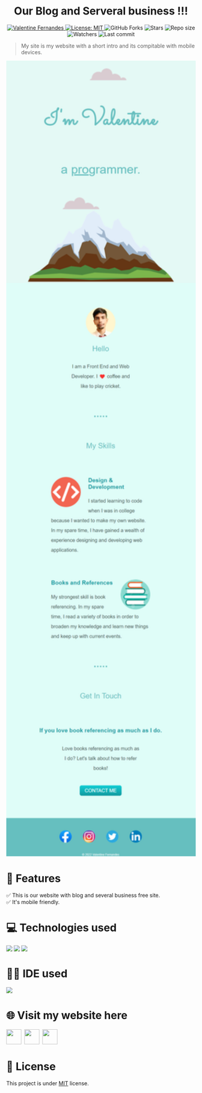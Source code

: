 <h1 align="center">Our Blog and Serveral business !!!</h1> 

<p align="center">	
   <a href="http://www.linkedin.com/in/valentine-fernandes-75701622b"> 
      <img alt="Valentine Fernandes" src="https://img.shields.io/badge/-ValentineFernandes-82CAFF?style=flat&logo=Linkedin&logoColor=white" />
   </a> 
  <a href="https://github.com/ValentineFernandes/My-Site/blob/main/LICENSE">
    <img alt="License: MIT" src="https://img.shields.io/github/license/ValentineFernandes/My-Site?color=9cf" />
  </a>
  <img alt="GitHub Forks" src="https://img.shields.io/github/forks/ValentineFernandes/My-Site?color=9cf" />
  <img alt="Stars" src= "https://img.shields.io/github/stars/ValentineFernandes/My-Site?color=9cf" />
  <img alt="Repo size" src="https://img.shields.io/github/repo-size/ValentineFernandes/My-Site?color=9cf" />
<img alt= "Watchers" src="https://img.shields.io/github/watchers/ValentineFernandes/My-Site?color=9cf" />
<img alt= "Last commit" src="https://img.shields.io/github/last-commit/ValentineFernandes/My-Site?color=9cf" />
</p>

> My site is my website with a short intro and its compitable with mobile devices.

<div align="center">
<img width="600" src="https://github.com/ValentineFernandes/ValentineFernandes/blob/main/Portfolio/mysite.png" /> 
</div>

# 📝 Features
✅ This is our website with blog and several business free site.<br/>
✅ It's mobile friendly. 
 
# 💻 Technologies used
<img src="https://img.shields.io/badge/HTML5-FF3300?style=for-the-badge&logo=html5&logoColor=white">
<img src="https://img.shields.io/badge/CSS3-0066FF?style=for-the-badge&logo=css3&logoColor=white">
<img src="https://img.shields.io/badge/Bootstrap-993399?style=for-the-badge&logo=bootstrap&logoColor=white">

# 👩‍💻 IDE used
<img src="https://img.shields.io/badge/Notepad++-90E59A.svg?style=for-the-badge&logo=notepad%2B%2B&logoColor=black">

# 🌐 Visit my website here
<a href="https://valentinefernandes.github.io/My-Site/">
<img width="40" height="40" src="https://github.com/ValentineFernandes/ValentineFernandes/blob/main/Portfolio/github.png"></a>
&nbsp;<a href="https://mysiteappl.netlify.app/"><img width="40" height="40" src="https://github.com/ValentineFernandes/ValentineFernandes/blob/main/Portfolio/netlify.jpg"></a> 
&nbsp;<a href="https://my-site-omega-swart.vercel.app/"><img width="40" height="40" src="https://github.com/ValentineFernandes/ValentineFernandes/blob/main/Portfolio/vercel.png"></a> 

# 📕 License
This project is under <a href="https://github.com/ValentineFernandes/My-Site/blob/main/LICENSE">MIT</a> license.